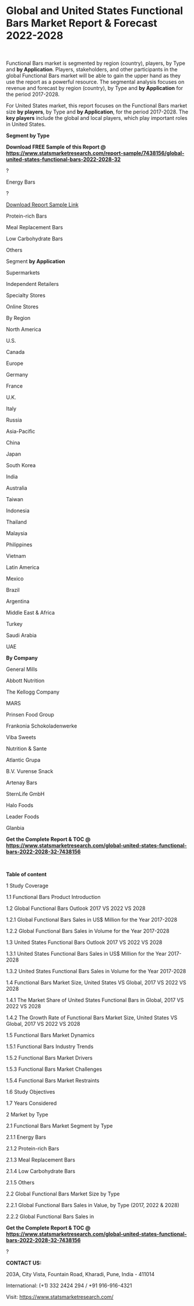 <h1>Global and United States Functional Bars Market Report & Forecast 2022-2028</h1><br/><p>Functional Bars market is segmented by region (country), players, by Type and <strong>by Application</strong>. Players, stakeholders, and other participants in the global Functional Bars market will be able to gain the upper hand as they use the report as a powerful resource. The segmental analysis focuses on revenue and forecast by region (country), by Type and <strong>by Application</strong> for the period 2017-2028.</p>
 
 
 
 <p>For United States market, this report focuses on the Functional Bars market size <strong>by players</strong>, by Type and <strong>by Application</strong>, for the period 2017-2028. The <strong>key players</strong> include the global and local players, which play important roles in United States.</p>
 
 
 
 <p><strong>Segment by Type</strong></p>
 
 
 
 <div><b>Download FREE Sample of this Report @ <a href="https://www.statsmarketresearch.com/download-free-sample/7438156/global-united-states-functional-bars-2022-2028-32">https://www.statsmarketresearch.com/report-sample/7438156/global-united-states-functional-bars-2022-2028-32</a></b></div>
 
 
 
 <p>? </p>
 
 
 
 <p>Energy Bars</p>
 
 
 
 <p>? </p>
 
 
 
 <p><a href="https://www.statsmarketresearch.com/download-free-sample/7438156/global-united-states-functional-bars-2022-2028-32">Download Report Sample Link</a></p>
 
 
 
 <p>Protein-rich Bars</p>
 
 
 
 <p>Meal Replacement Bars</p>
 
 
 
 <p>Low Carbohydrate Bars</p>
 
 
 
 <p>Others</p>
 
 
 
 <p>Segment <strong>by Application</strong></p>
 
 
 
 <p>Supermarkets</p>
 
 
 
 <p>Independent Retailers</p>
 
 
 
 <p>Specialty Stores</p>
 
 
 
 <p>Online Stores</p>
 
 
 
 <p>By Region</p>
 
 
 
 <p>North America</p>
 
 
 
 <p>U.S.</p>
 
 
 
 <p>Canada</p>
 
 
 
 <p>Europe</p>
 
 
 
 <p>Germany</p>
 
 
 
 <p>France</p>
 
 
 
 <p>U.K.</p>
 
 
 
 <p>Italy</p>
 
 
 
 <p>Russia</p>
 
 
 
 <p>Asia-Pacific</p>
 
 
 
 <p>China</p>
 
 
 
 <p>Japan</p>
 
 
 
 <p>South Korea</p>
 
 
 
 <p>India</p>
 
 
 
 <p>Australia</p>
 
 
 
 <p>Taiwan</p>
 
 
 
 <p>Indonesia</p>
 
 
 
 <p>Thailand</p>
 
 
 
 <p>Malaysia</p>
 
 
 
 <p>Philippines</p>
 
 
 
 <p>Vietnam</p>
 
 
 
 <p>Latin America</p>
 
 
 
 <p>Mexico</p>
 
 
 
 <p>Brazil</p>
 
 
 
 <p>Argentina</p>
 
 
 
 <p>Middle East & Africa</p>
 
 
 
 <p>Turkey</p>
 
 
 
 <p>Saudi Arabia</p>
 
 
 
 <p>UAE</p>
 
 
 
 <p><strong>By Company</strong></p>
 
 
 
 <p>General Mills</p>
 
 
 
 <p>Abbott Nutrition</p>
 
 
 
 <p>The Kellogg Company</p>
 
 
 
 <p>MARS</p>
 
 
 
 <p>Prinsen Food Group</p>
 
 
 
 <p>Frankonia Schokoladenwerke</p>
 
 
 
 <p>Viba Sweets</p>
 
 
 
 <p>Nutrition & Sante</p>
 
 
 
 <p>Atlantic Grupa</p>
 
 
 
 <p>B.V. Vurense Snack</p>
 
 
 
 <p>Artenay Bars</p>
 
 
 
 <p>SternLife GmbH</p>
 
 
 
 <p>Halo Foods</p>
 
 
 
 <p>Leader Foods</p>
 
 
 
 <p>Glanbia</p>
 
 
 
 <div><b>Get the Complete Report & TOC @ <a href="https://www.statsmarketresearch.com/global-united-states-functional-bars-2022-2028-32-7438156">https://www.statsmarketresearch.com/global-united-states-functional-bars-2022-2028-32-7438156</a></b></div>
 
 
 
 <p><br />
 
 <b>Table of content</b></p>
 
 
 
 <p>1 Study Coverage<br />
 
 1.1 Functional Bars Product Introduction<br />
 
 1.2 Global Functional Bars Outlook 2017 VS 2022 VS 2028<br />
 
 1.2.1 Global Functional Bars Sales in US$ Million for the Year 2017-2028<br />
 
 1.2.2 Global Functional Bars Sales in Volume for the Year 2017-2028<br />
 
 1.3 United States Functional Bars Outlook 2017 VS 2022 VS 2028<br />
 
 1.3.1 United States Functional Bars Sales in US$ Million for the Year 2017-2028<br />
 
 1.3.2 United States Functional Bars Sales in Volume for the Year 2017-2028<br />
 
 1.4 Functional Bars Market Size, United States VS Global, 2017 VS 2022 VS 2028<br />
 
 1.4.1 The Market Share of United States Functional Bars in Global, 2017 VS 2022 VS 2028<br />
 
 1.4.2 The Growth Rate of Functional Bars Market Size, United States VS Global, 2017 VS 2022 VS 2028<br />
 
 1.5 Functional Bars Market Dynamics<br />
 
 1.5.1 Functional Bars Industry Trends<br />
 
 1.5.2 Functional Bars Market Drivers<br />
 
 1.5.3 Functional Bars Market Challenges<br />
 
 1.5.4 Functional Bars Market Restraints<br />
 
 1.6 Study Objectives<br />
 
 1.7 Years Considered<br />
 
 2 Market by Type<br />
 
 2.1 Functional Bars Market Segment by Type<br />
 
 2.1.1 Energy Bars<br />
 
 2.1.2 Protein-rich Bars<br />
 
 2.1.3 Meal Replacement Bars<br />
 
 2.1.4 Low Carbohydrate Bars<br />
 
 2.1.5 Others<br />
 
 2.2 Global Functional Bars Market Size by Type<br />
 
 2.2.1 Global Functional Bars Sales in Value, by Type (2017, 2022 & 2028)<br />
 
 2.2.2 Global Functional Bars Sales in</p>
 
 
 
 <div><b>Get the Complete Report & TOC @ <a href="https://www.statsmarketresearch.com/global-united-states-functional-bars-2022-2028-32-7438156">https://www.statsmarketresearch.com/global-united-states-functional-bars-2022-2028-32-7438156</a></b></div>
 
 
 
 <p>? </p>
 
 
 
 <p><b>CONTACT US:</b><br />
 
 203A, City Vista, Fountain Road, Kharadi, Pune, India - 411014<br />
 
 International: (+1) 332 2424 294 / +91 916-916-4321<br />
 
 Visit: <a href="https://www.statsmarketresearch.com/">https://www.statsmarketresearch.com/</a></p>